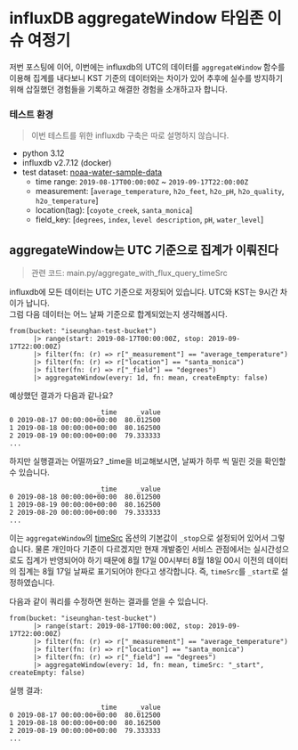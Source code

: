 # influxDB aggregateWindow 타임존 이슈 여정기
저번 포스팅에 이어, 이번에는 influxdb의 UTC의 데이터를 `aggregateWindow` 함수를 이용해 집계를 내다보니 KST 기준의 데이터와는 차이가 있어 추후에 실수를 방지하기 위해 삽질했던 경험들을 기록하고 해결한 경험을 소개하고자 합니다.

### 테스트 환경
> 이번 테스트를 위한 influxdb 구축은 따로 설명하지 않습니다.
- python 3.12
- influxdb v2.7.12 (docker)
- test dataset: [noaa-water-sample-data](https://docs.influxdata.com/influxdb/v2/reference/sample-data/#noaa-water-sample-data)
  - time range: `2019-08-17T00:00:00Z` ~ `2019-09-17T22:00:00Z`
  - measurement: [`average_temperature`, `h2o_feet`, `h2o_pH`, `h2o_quality`, `h2o_temperature`]
  - location(tag): [`coyote_creek`, `santa_monica`]
  - field_key: [`degrees`, `index`, `level description`, `pH`, `water_level`]  


##  aggregateWindow는 UTC 기준으로 집계가 이뤄진다
> 관련 코드: main.py/aggregate_with_flux_query_timeSrc 

influxdb에 모든 데이터는 UTC 기준으로 저장되어 있습니다. UTC와 KST는 9시간 차이가 납니다.  
그럼 다음 데이터는 어느 날짜 기준으로 합계되었는지 생각해봅시다.
```shell
from(bucket: "iseunghan-test-bucket")
      |> range(start: 2019-08-17T00:00:00Z, stop: 2019-09-17T22:00:00Z)
      |> filter(fn: (r) => r["_measurement"] == "average_temperature")
      |> filter(fn: (r) => r["location"] == "santa_monica")
      |> filter(fn: (r) => r["_field"] == "degrees")
      |> aggregateWindow(every: 1d, fn: mean, createEmpty: false)
```
예상했던 결과가 다음과 같나요?
```text
                      _time     _value
0 2019-08-17 00:00:00+00:00  80.012500
1 2019-08-18 00:00:00+00:00  80.162500
2 2019-08-19 00:00:00+00:00  79.333333
...
```
  
하지만 실행결과는 어떨까요? _time을 비교해보시면, 날짜가 하루 씩 밀린 것을 확인할 수 있습니다.
```text
                      _time     _value
0 2019-08-18 00:00:00+00:00  80.012500
1 2019-08-19 00:00:00+00:00  80.162500
2 2019-08-20 00:00:00+00:00  79.333333
...
```

이는 `aggregateWindow`의 [timeSrc](https://docs.influxdata.com/flux/v0/stdlib/universe/aggregatewindow/#timesrc) 옵션의 기본값이 `_stop`으로 설정되어 있어서 그렇습니다. 물론 개인마다 기준이 다르겠지만 현재 개발중인 서비스 관점에서는 실시간성으로도 집계가 반영되어야 하기 때문에 8월 17일 00시부터 8월 18일 00시 이전의 데이터의 집계는 8월 17일 날짜로 표기되어야 한다고 생각합니다. 즉, `timeSrc`를 `_start`로 설정하였습니다.
  
다음과 같이 쿼리를 수정하면 원하는 결과를 얻을 수 있습니다.
```shell
from(bucket: "iseunghan-test-bucket")
      |> range(start: 2019-08-17T00:00:00Z, stop: 2019-09-17T22:00:00Z)
      |> filter(fn: (r) => r["_measurement"] == "average_temperature")
      |> filter(fn: (r) => r["location"] == "santa_monica")
      |> filter(fn: (r) => r["_field"] == "degrees")
      |> aggregateWindow(every: 1d, fn: mean, timeSrc: "_start", createEmpty: false)
```
실행 결과:
```text
                      _time     _value
0 2019-08-17 00:00:00+00:00  80.012500
1 2019-08-18 00:00:00+00:00  80.162500
2 2019-08-19 00:00:00+00:00  79.333333
...
```